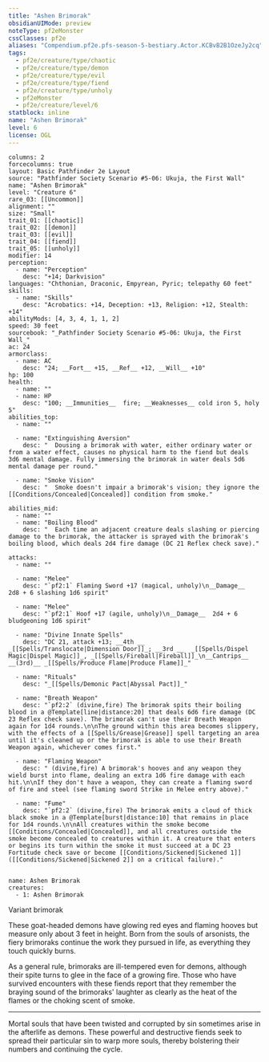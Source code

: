 ```yaml
---
title: "Ashen Brimorak"
obsidianUIMode: preview
noteType: pf2eMonster
cssClasses: pf2e
aliases: "Compendium.pf2e.pfs-season-5-bestiary.Actor.KCBvB2B1OzeJy2cq" 
tags:
  - pf2e/creature/type/chaotic
  - pf2e/creature/type/demon
  - pf2e/creature/type/evil
  - pf2e/creature/type/fiend
  - pf2e/creature/type/unholy
  - pf2eMonster
  - pf2e/creature/level/6
statblock: inline
name: "Ashen Brimorak"
level: 6
license: OGL
---
```


```statblock
columns: 2
forcecolumns: true
layout: Basic Pathfinder 2e Layout
source: "Pathfinder Society Scenario #5-06: Ukuja, the First Wall"
name: "Ashen Brimorak"
level: "Creature 6"
rare_03: [[Uncommon]]
alignment: ""
size: "Small"
trait_01: [[chaotic]]
trait_02: [[demon]]
trait_03: [[evil]]
trait_04: [[fiend]]
trait_05: [[unholy]]
modifier: 14
perception:
  - name: "Perception"
    desc: "+14; Darkvision"
languages: "Chthonian, Draconic, Empyrean, Pyric; telepathy 60 feet"
skills:
  - name: "Skills"
    desc: "Acrobatics: +14, Deception: +13, Religion: +12, Stealth: +14"
abilityMods: [4, 3, 4, 1, 1, 2]
speed: 30 feet
sourcebook: "_Pathfinder Society Scenario #5-06: Ukuja, the First Wall_"
ac: 24
armorclass:
  - name: AC
    desc: "24; __Fort__ +15, __Ref__ +12, __Will__ +10"
hp: 100
health:
  - name: ""
  - name: HP
    desc: "100; __Immunities__  fire; __Weaknesses__ cold iron 5, holy 5"
abilities_top:
  - name: ""

  - name: "Extinguishing Aversion"
    desc: "  Dousing a brimorak with water, either ordinary water or from a water effect, causes no physical harm to the fiend but deals 3d6 mental damage. Fully immersing the brimorak in water deals 5d6 mental damage per round."

  - name: "Smoke Vision"
    desc: "  Smoke doesn't impair a brimorak's vision; they ignore the [[Conditions/Concealed|Concealed]] condition from smoke."

abilities_mid:
  - name: ""
  - name: "Boiling Blood"
    desc: "  Each time an adjacent creature deals slashing or piercing damage to the brimorak, the attacker is sprayed with the brimorak's boiling blood, which deals 2d4 fire damage (DC 21 Reflex check save)."

attacks:
  - name: ""

  - name: "Melee"
    desc: "`pf2:1` Flaming Sword +17 (magical, unholy)\n__Damage__  2d8 + 6 slashing 1d6 spirit"

  - name: "Melee"
    desc: "`pf2:1` Hoof +17 (agile, unholy)\n__Damage__  2d4 + 6 bludgeoning 1d6 spirit"

  - name: "Divine Innate Spells"
    desc: "DC 21, attack +13; __4th __  _[[Spells/Translocate|Dimension Door]]_; __3rd __  _[[Spells/Dispel Magic|Dispel Magic]]_, _[[Spells/Fireball|Fireball]]_\n__Cantrips__  __(3rd)__ _[[Spells/Produce Flame|Produce Flame]]_"

  - name: "Rituals"
    desc: "_[[Spells/Demonic Pact|Abyssal Pact]]_"

  - name: "Breath Weapon"
    desc: "`pf2:2` (divine,fire) The brimorak spits their boiling blood in a @Template[line|distance:20] that deals 6d6 fire damage (DC 23 Reflex check save). The brimorak can't use their Breath Weapon again for 1d4 rounds.\n\nThe ground within this area becomes slippery, with the effects of a [[Spells/Grease|Grease]] spell targeting an area until it's cleaned up or the brimorak is able to use their Breath Weapon again, whichever comes first."

  - name: "Flaming Weapon"
    desc: " (divine,fire) A brimorak's hooves and any weapon they wield burst into flame, dealing an extra 1d6 fire damage with each hit.\n\nIf they don't have a weapon, they can create a flaming sword of fire and steel (see flaming sword Strike in Melee entry above)."

  - name: "Fume"
    desc: "`pf2:2` (divine,fire) The brimorak emits a cloud of thick black smoke in a @Template[burst|distance:10] that remains in place for 1d4 rounds.\n\nAll creatures within the smoke become [[Conditions/Concealed|Concealed]], and all creatures outside the smoke become concealed to creatures within it. A creature that enters or begins its turn within the smoke it must succeed at a DC 23 Fortitude check save or become [[Conditions/Sickened|Sickened 1]] ([[Conditions/Sickened|Sickened 2]] on a critical failure)."
 
```

```encounter-table
name: Ashen Brimorak
creatures:
  - 1: Ashen Brimorak
```


Variant brimorak

These goat-headed demons have glowing red eyes and flaming hooves but measure only about 3 feet in height. Born from the souls of arsonists, the fiery brimoraks continue the work they pursued in life, as everything they touch quickly burns.

As a general rule, brimoraks are ill-tempered even for demons, although their spite turns to glee in the face of a growing fire. Those who have survived encounters with these fiends report that they remember the braying sound of the brimoraks' laughter as clearly as the heat of the flames or the choking scent of smoke.

* * *

Mortal souls that have been twisted and corrupted by sin sometimes arise in the afterlife as demons. These powerful and destructive fiends seek to spread their particular sin to warp more souls, thereby bolstering their numbers and continuing the cycle.
